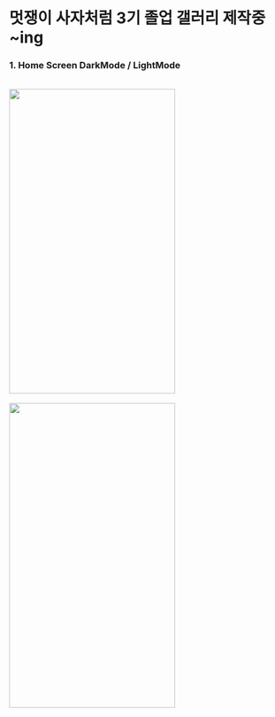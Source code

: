 # 멋쟁이 사자처럼 3기 졸업 갤러리 제작중 ~ing

### 1. Home Screen DarkMode / LightMode
<br/>
<img src="https://github.com/kangciu/SwiftUI_Study/assets/112779139/68382891-f3bd-4d9d-95bc-c8b8a4ab56d4.png" width="300" height="550"/>
<br/>
<br/>
<img src="https://github.com/kangciu/SwiftUI_Study/assets/112779139/85783594-55ba-4b55-8f59-7f71992b7017)https://github.com/kangciu/SwiftUI_Study/assets/112779139/85783594-55ba-4b55-8f59-7f71992b7017.png" width="300" height="550"/>
